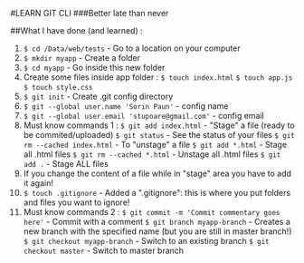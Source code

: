 #LEARN GIT CLI
###Better late than never

##What I have done (and learned) :
1. `$ cd /Data/web/tests` - Go to a location on your computer
2. `$ mkdir myapp` - Create a folder
3. `$ cd myapp` - Go inside this new folder
4. Create some files inside app folder :
   `$ touch index.html`
   `$ touch app.js`
   `$ touch style.css`
5. `$ git init` - Create .git config directory
6. `$ git --global user.name 'Sorin Paun'` - config name
7. `$ git --global user.email 'stupoare@gmail.com'` - config email
8. Must know commands 1 :
   `$ git add index.html` - "Stage" a file (ready to be commited/uploaded)
   `$ git status` - See the status of your files
   `$ git rm --cached index.html` - To "unstage" a file
   `$ git add *.html` - Stage all .html files
   `$ git rm --cached *.html` - Unstage all .html files
   `$ git add .` - Stage ALL files
9. If you change the content of a file while in "stage" area you have to add it again!
10. `$ touch .gitignore` - Added a ".gitignore": this is where you put folders and files you want to ignore!
11. Must know commands 2 :
   `$ git commit -m 'Commit commentary goes here'` - Commit with a comment
   `$ git branch myapp-branch` - Creates a new branch with the specified name (but you are still in master branch!)
   `$ git checkout myapp-branch` - Switch to an existing branch
   `$ git checkout master` - Switch to master branch
